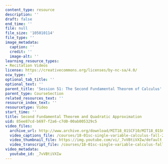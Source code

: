 ```yaml
---
content_type: resource
description: ''
draft: false
end_time: ''
file: null
file_size: '105010114'
file_type: ''
image_metadata:
  caption: ''
  credit: ''
  image-alt: ''
learning_resource_types:
- Recitation Videos
license: https://creativecommons.org/licenses/by-nc-sa/4.0/
ocw_type: ''
optional_tab_title: ''
optional_text: ''
parent_title: 'Session 51: The Second Fundamental Theorem of Calculus'
parent_type: CourseSection
related_resources_text: ''
resource_index_text: ''
resourcetype: Video
start_time: ''
title: Second Fundamental Theorem and Quadratic Approximation
uid: 85ee87cd-b697-f2a6-c7d0-00ab005329c5
video_files:
  archive_url: http://www.archive.org/download/MIT18_01SCF10/MIT18_01SCF10Rec_41_300k.mp4
  video_captions_file: /courses/18-01sc-single-variable-calculus-fall-2010/becd3d4c4eeb54c6abb15127346e3af4_7vVBtiVXIw.vtt
  video_thumbnail_file: https://img.youtube.com/vi/_7vVBtiVXIw/default.jpg
  video_transcript_file: /courses/18-01sc-single-variable-calculus-fall-2010/5cc8658d7dec01542663e9a08f3be8b3_7vVBtiVXIw.pdf
video_metadata:
  youtube_id: _7vVBtiVXIw
---
```

